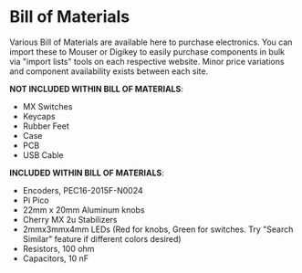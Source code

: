 # Bill of Materials
Various Bill of Materials are available here to purchase electronics. You can import these to Mouser or Digikey to easily purchase components in bulk via "import lists" tools on each respective website. Minor price variations and component availability exists between each site. 

**NOT INCLUDED WITHIN BILL OF MATERIALS**:
- MX Switches
- Keycaps
- Rubber Feet
- Case
- PCB
- USB Cable

**INCLUDED WITHIN BILL OF MATERIALS**:
- Encoders, PEC16-2015F-N0024
- Pi Pico
- 22mm x 20mm Aluminum knobs
- Cherry MX 2u Stabilizers
- 2mmx3mmx4mm LEDs (Red for knobs, Green for switches. Try "Search Similar" feature if different colors desired)
- Resistors, 100 ohm
- Capacitors, 10 nF
